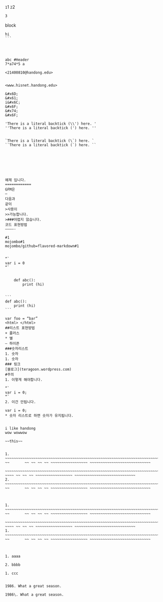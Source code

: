 `1`1
``2``2
```3
3
```
block

````````
hi
```




abc #Header
7*a74*5 a

<21400810@handong.edu>


<www.hisnet.handong.edu>

&#x6D;
&#x61;
i&#x6C;
&#x6F;
&#x74;
&#x6F;

'There is a literal backtick (\\') here. '
''There is a literal backtick (') here. ''


`There is a literal backtick (\`) here. `
``There is a literal backtick (`) here. ``







예제 입니다.
============
GFM은
—
다음과
같이
>사용이
>>가능합니다.
>###어렵지 않습니다.
코드 표현방법
————-

#1
mojombo#1
mojombo/github=flavored-markdown#1


“`
var i = 0
“`


    def abc():
        print (hi)


```
def abc():
    print (hi)
```

var foo = “bar”
<html> </html>
##리스트 표현방법
+ 플러스
* 별
– 하이픈
###숫자리스트
1. 숫자
1. 숫자
### 링크
[블로그](teragoon.wordpress.com)
#주의
1. 이렇게 해야합니다.

“`
var i = 0;
“`
2. 이건 안됩니다.

var i = 0;
* 숫자 리스트로 하면 숫자가 유지됩니다.


i like handong
wow wowwow

~~this~~


1.    ~~~~~~~~~~~~~~~~~~~~~~~~~~~~~~~~~~~~~~~~~~~~~~~~~~~~~~~~~~~~~~~~~~~~~~~~~~~~~~~~~~~~~~~~~~~~~~~~~~~~~~~~~~~~~~~~~~~~~~~~~~~~~~~ ~~       ~~ ~~ ~~ ~~ ~~~~~~~~~~~~~~~~~ ~~~~~~~~~~~~~~~~~~~~~~~~~~~~
      ~~~~~~~~~~~~~~~~~~~~~~~~~~~~~~~~~~~~~~~~~~~~~~~~~~~~~~~~~~~~~~~~~~~~~~~~~~~~~~~~~~~~~~~~~~~~~~~~~~~~~~~~~~~~~~~~~~~~~~~~~~~~~~~         ~~~~ ~~ ~~ ~~ ~~~~~~~~~~~~~~~~~ ~~~~~~~~~~~~~~~~~~~~~~~~~~~~
2.    ~~~~~~~~~~~~~~~~~~~~~~~~~~~~~~~~~~~~~~~~~~~~~~~~~~~~~~~~~~~~~~~~~~~~~~~~~~~~~~~~~~~~~~~~~~~~~~~~~~~~~~~~~~~~~~~~~~~~~~~~~~~~~~~ ~~       ~~ ~~ ~~ ~~ ~~~~~~~~~~~~~~~~~ ~~~~~~~~~~~~~~~~~~~~~~~~~~~~



1.    ~~~~~~~~~~~~~~~~~~~~~~~~~~~~~~~~~~~~~~~~~~~~~~~~~~~~~~~~~~~~~~~~~~~~~~~~~~~~~~~~~~~~~~~~~~~~~~~~~~~~~~~~~~~~~~~~~~~~~~~~~~~~~~~ ~~       ~~ ~~ ~~ ~~ ~~~~~~~~~~~~~~~~~ ~~~~~~~~~~~~~~~~~~~~~~~~~~~~
      ~~~~~~~~~~~~~~~~~~~~~~~~~~~~~~~~~~~~~~~~~~~~~~~~~~~~~~~~~~~~~~~~~~~~~~~~~~~~~~~~~~~~~~~~~~~~~~~~~~~~~~~~~~~~~~~~~~~~~~~~~~~~~~~         ~~~~ ~~ ~~ ~~ ~~~~~~~~~~~~~~~~~ ~~~~~~~~~~~~~~~~~~~~~~~~~~~~
1.    ~~~~~~~~~~~~~~~~~~~~~~~~~~~~~~~~~~~~~~~~~~~~~~~~~~~~~~~~~~~~~~~~~~~~~~~~~~~~~~~~~~~~~~~~~~~~~~~~~~~~~~~~~~~~~~~~~~~~~~~~~~~~~~~ ~~       ~~ ~~ ~~ ~~ ~~~~~~~~~~~~~~~~~ ~~~~~~~~~~~~~~~~~~~~~~~~~~~~



1. aaaa

2. bbbb

1. ccc


1986. What a great season.

1986\. What a great season. 



